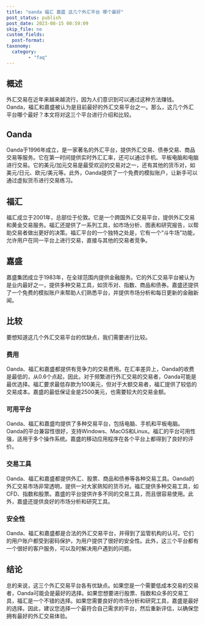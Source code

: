 ```yaml
---
title: "oanda 福汇 嘉盛 这几个外汇平台 哪个最好"
post_status: publish
post_date: 2023-08-15 00:59:09
skip_file: no
custom_fields: 
  post-format: 
taxonomy:
  category:
        - "faq"
---
```


## 概述

外汇交易在近年来越来越流行，因为人们意识到可以通过这种方法赚钱。Oanda，福汇和嘉盛被认为是目前最好的外汇交易平台之一。那么，这几个外汇平台哪个最好？本文将对这三个平台进行介绍和比较。

## Oanda

Oanda于1996年成立，是一家著名的外汇平台，提供外汇交易、债券交易、商品交易等服务。它在第一时间提供实时外汇汇率，还可以通过手机、平板电脑和电脑进行交易。它的美元/加元交易是最受欢迎的交易对之一，还有其他的货币对，如美元/日元、欧元/美元等。此外，Oanda提供了一个免费的模拟账户，让新手可以通过虚拟货币进行交易练习。

## 福汇

福汇成立于2001年，总部位于伦敦。它是一个跨国外汇交易平台，提供外汇交易和黄金交易服务。福汇还提供了一系列工具，如市场分析、图表和研究报告，以帮助交易者做出更好的决策。福汇平台的一个独特之处是，它有一个“斗牛场”功能，允许用户在同一平台上进行交易，直接与其他的交易者竞争。

## 嘉盛

嘉盛集团成立于1983年，在全球范围内提供金融服务。它的外汇交易平台被认为是业内最好之一，提供多种交易工具，如货币对、指数、商品和债券。嘉盛还提供了一个免费的模拟账户来帮助人们熟悉平台，并提供市场分析和每日更新的金融新闻。

## 比较

要想知道这几个外汇交易平台的优缺点，我们需要进行比较。

### 费用

Oanda、福汇和嘉盛都提供有竞争力的交易费用。在汇率差异上，Oanda的收费是最低的，从0.6个点起，因此，对于频繁进行外汇交易的交易者，Oanda可能是最优选择。福汇要求最低存款为100美元，但对于大额交易者，福汇提供了较低的交易成本。嘉盛的最低保证金是2500美元，也需要较大的交易金额。

### 可用平台

Oanda、福汇和嘉盛均提供了多种交易平台，包括电脑、手机和平板电脑。 Oanda的平台兼容性很好，支持Windows、MacOS和Linux。福汇的平台可用性强，适用于多个操作系统。嘉盛的移动应用程序在各个平台上都得到了良好的评价。

### 交易工具

Oanda、福汇和嘉盛都提供外汇、股票、商品和债券等各种交易工具。Oanda的外汇交易市场非常透明，提供一对大家熟知的货币对。福汇提供多种交易工具，如CFD、指数和股票。嘉盛的平台提供许多不同的交易工具，而且很容易使用。此外，嘉盛还提供良好的市场分析和研究工具。

### 安全性

Oanda、福汇和嘉盛都是合法的外汇交易平台，并得到了监管机构的认可。它们的用户账户都受到密码保护，为用户提供了很好的安全性。此外，这三个平台都有一个很好的客户服务，可以及时解决用户遇到的问题。

## 结论

总的来说，这三个外汇交易平台各有优缺点。如果您是一个需要低成本交易的交易者，Oanda可能会是最好的选择。如果您想要进行股票、指数和众多的交易工具，福汇是一个不错的选择。如果您需要良好的市场分析和研究工具，嘉盛是最好的选择。因此，建议您选择一个最符合自己需求的平台，然后重新评估，以确保您拥有最好的外汇交易体验。
